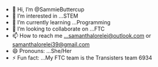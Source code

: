 - 👋 Hi, I’m @SammieButtercup
- 👀 I’m interested in ...STEM
- 🌱 I’m currently learning ...Programming
- 💞️ I’m looking to collaborate on ...FTC
- 📫 How to reach me ...samanthalorelei@outlook.com or samanthalorelei39@gmail.com
- 😄 Pronouns: ...She/Her
- ⚡ Fun fact: ...My FTC team is the Transisters team 6934

<!---
SammieButtercup/SammieButtercup is a ✨ special ✨ repository because its `README.md` (this file) appears on your GitHub profile.
You can click the Preview link to take a look at your changes.
--->
